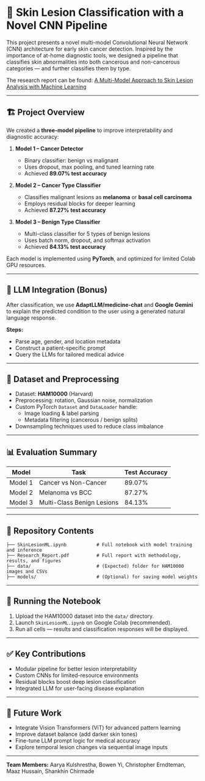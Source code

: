 # 🧬 Skin Lesion Classification with a Novel CNN Pipeline

This project presents a novel multi-model Convolutional Neural Network (CNN) architecture for early skin cancer detection. Inspired by the importance of at-home diagnostic tools, we designed a pipeline that classifies skin abnormalities into both cancerous and non-cancerous categories — and further classifies them by type.

The research report can be found: [A Multi-Model Approach to Skin Lesion Analysis with Machine Learning](https://github.com/Aarya-Kul/Skin_Cancer_Detection/blob/main/Research_Report.pdf) 

---

## 🏗️ Project Overview

We created a **three-model pipeline** to improve interpretability and diagnostic accuracy:

1. **Model 1 – Cancer Detector**
   - Binary classifier: benign vs malignant
   - Uses dropout, max pooling, and tuned learning rate
   - Achieved **89.07% test accuracy**

2. **Model 2 – Cancer Type Classifier**
   - Classifies malignant lesions as **melanoma** or **basal cell carcinoma**
   - Employs residual blocks for deeper learning
   - Achieved **87.27% test accuracy**

3. **Model 3 – Benign Type Classifier**
   - Multi-class classifier for 5 types of benign lesions
   - Uses batch norm, dropout, and softmax activation
   - Achieved **84.13% test accuracy**

Each model is implemented using **PyTorch**, and optimized for limited Colab GPU resources.

---

## 🧠 LLM Integration (Bonus)

After classification, we use **AdaptLLM/medicine-chat** and **Google Gemini** to explain the predicted condition to the user using a generated natural language response.

**Steps:**
- Parse age, gender, and location metadata
- Construct a patient-specific prompt
- Query the LLMs for tailored medical advice

---

## 🧪 Dataset and Preprocessing

- Dataset: **HAM10000** (Harvard)
- Preprocessing: rotation, Gaussian noise, normalization
- Custom PyTorch `Dataset` and `DataLoader` handle:
  - Image loading & label parsing
  - Metadata filtering (cancerous / benign splits)
- Downsampling techniques used to reduce class imbalance

---

## 📊 Evaluation Summary

| Model   | Task                         | Test Accuracy |
|---------|------------------------------|---------------|
| Model 1 | Cancer vs Non-Cancer         | 89.07%        |
| Model 2 | Melanoma vs BCC              | 87.27%        |
| Model 3 | Multi-Class Benign Lesions   | 84.13%        |

---

## 📂 Repository Contents

```
├── SkinLesionML.ipynb           # Full notebook with model training and inference
├── Research_Report.pdf          # Full report with methodology, results, and figures
├── data/                        # (Expected) folder for HAM10000 images and CSVs
├── models/                      # (Optional) for saving model weights
```

---

## 🚀 Running the Notebook

1. Upload the HAM10000 dataset into the `data/` directory.
2. Launch `SkinLesionML.ipynb` on Google Colab (recommended).
3. Run all cells — results and classification responses will be displayed.

---

## ✅ Key Contributions

- Modular pipeline for better lesion interpretability
- Custom CNNs for limited-resource environments
- Residual blocks boost deep lesion classification
- Integrated LLM for user-facing disease explanation

---

## 🧭 Future Work

- Integrate Vision Transformers (ViT) for advanced pattern learning
- Improve dataset balance (add darker skin tones)
- Fine-tune LLM prompt logic for medical accuracy
- Explore temporal lesion changes via sequential image inputs

---

**Team Members:** Aarya Kulshrestha, Bowen Yi, Christopher Erndteman, Maaz Hussain, Shankhin Chirmade
